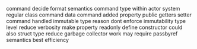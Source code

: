 command decide format semantics command type within actor system regular class command data command added property public getters setter command handled immutable type reason dont enforce immutability type level reduce verbosity make property readonly define constructor could also struct type reduce garbage collector work may require passbyref semantics best efficiency